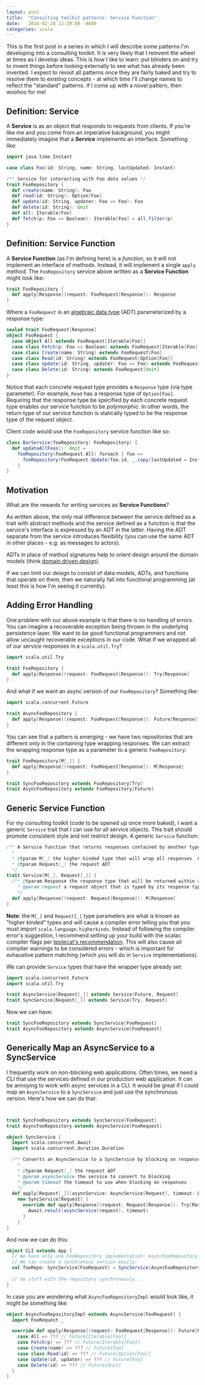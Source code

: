 ```yaml
---
layout: post
title:  "Consulting toolkit patterns: Service Function"
date:   2016-02-28 12:20:00 -0800
categories: scala
---
```


This is the first post in a series in which I will describe some patterns I'm developing into a consulting toolkit. It is very likely that I reinvent the wheel at times as I develop ideas. This is how I like to learn: put blinders on and try to invent things before looking externally to see what has already been invented. I expect to revisit all patterns once they are fairly baked and try to resolve them to existing concepts - at which time I'll change names to reflect the "standard" patterns. If I come up with a novel pattern, then woohoo for me!

## Definition: Service

A __Service__ is as an object that responds to requests from clients. If you're like me and you come from an imperative background, you might immediately imagine that a __Service__ implements an interface. Something like:

```scala
import java.time.Instant

case class Foo(id: String, name: String, lastUpdated: Instant)

/** Service for interacting with Foo data values */
trait FooRepository {
  def create(name: String): Foo
  def read(id: String): Option[Foo]
  def update(id: String, updater: Foo => Foo): Foo
  def delete(id: String): Unit
  def all: Iterable[Foo]
  def fetch(p: Foo => Boolean): Iterable[Foo] = all.filter(p)
}
```

## Definition: Service Function

A __Service Function__ (as I'm defining here) is a _function_, so it will not implement an interface of methods. Instead, it will implement a single `apply` method. The `FooRepository` service above written as a __Service Function__ might look like:

```scala
trait FooRepository {
  def apply[Response](request: FooRequest[Response]): Response
}
```

Where a `FooRequest` is an [algebraic data type][adt] (ADT) parameterized by a response type:

```scala
sealed trait FooRequest[Response]
object FooRequest {
  case object All extends FooRequest[Iterable[Foo]]
  case class Fetch(p: Foo => Boolean) extends FooRequest[Iterable[Foo]]
  case class Create(name: String) extends FooRequest[Foo]
  case class Read(id: String) extends FooRequest[Option[Foo]]
  case class Update(id: String, updater: Foo => Foo) extends FooRequest[Foo]
  case class Delete(id: String) extends FooRequest[Unit]
}
```

Notice that each concrete request type provides a `Response` type (via type parameter). For example, `Read` has a response type of `Option[Foo]`. Requiring that the response type be specified by each concrete request type enables our service function to be _polymorphic_. In other words, the return type of our service function is statically typed to be the response type of the request object.

Client code would use the `FooRepository` service function like so:

```scala
class BarService(fooRepository: FooRepository) {
  def updateAllFoos(): Unit = 
    fooRepository(FooRequest.All) foreach { foo =>
      fooRepository(FooRequest.Update(foo.id, _.copy(lastUpdated = Instant.now)))
    }
}
```

## Motivation

What are the rewards for writing services as __Service Functions__? 

As written above, the only real difference between the service defined as a trait with abstract methods and the service defined as a function is that the service's interface is expressed by an ADT in the latter. Having the ADT separate from the service introduces flexibility (you can use the same ADT in other places - e.g. as messages to actors). 

ADTs in place of method signatures help to orient design around the domain models (think [domain driven design][ddd]).

If we can limit our design to consist of data models, ADTs, and functions that operate on them, then we naturally fall into functional programming (at least this is how I'm seeing it currently).

## Adding Error Handling

One problem with our above example is that there is no handling of errors. You can imagine a recoverable exception being thrown in the underlying persistence layer. We want to be good functional programmers and not allow uncaught recoverable exceptions in our code. What if we wrapped all of our service responses in a `scala.util.Try`?

```scala
import scala.util.Try

trait FooRepository {
  def apply[Response](request: FooRequest[Response]): Try[Response]
}
```

And what if we want an async version of our `FooRepository`? Something like:

```scala
import scala.concurrent.Future

trait AsyncFooRepository {
  def apply[Response](request: FooRequest[Response]): Future[Response]
}
```

You can see that a pattern is emerging - we have two repositories that are different only in the containing type wrapping responses. We can extract the wrapping response type as a parameter to a generic `FooRepository`:

```scala
trait FooRepository[M[_]] {
  def apply[Response](request: FooRequest[Response]): M[Response]
}

trait SyncFooRepository extends FooRepository[Try]
trait AsyncFooRepository extends FooRepository[Future]
```

## Generic Service Function

For my consulting toolkit (code to be opened up once more baked), I want a generic `Service` trait that I can use for all service objects. This trait should promote consistent style and not restrict design. A generic `Service` function:

```scala
/** A Service function that returns responses contained by another type.
  *
  * @tparam M[_] the higher-kinded type that will wrap all responses. Commonly will be a Future or Try
  * @tparam Request[_] the request ADT
  */
trait Service[M[_], Request[_]] {
  /** @tparam Response the response type that will be returned within an M. Implied by the request argument's type.
    * @param request a request object that is typed by its response type
    */
  def apply[Response](request: Request[Response]): M[Response]
}
```

__Note__: the `M[_]` and `Request[_]` type parameters are what is known as "higher kinded" types and will cause a compiler error telling you that you must import `scala.language.higherkinds`. Instead of following the compiler error's suggestion, I recommend setting up your build with the scalac compiler flags per [tpolecat's recommendation][tpolecat-scalac-flags]. This will also cause all compiler warnings to be considered errors - which is important for exhaustive pattern matching (which you will do in `Service` implementations).

We can provide `Service` types that have the wrapper type already set:

```scala
import scala.concurrent.Future
import scala.util.Try

trait AsyncService[Request[_]] extends Service[Future, Request]
trait SyncService[Request[_]] extends Service[Try, Request]
```

Now we can have:

```scala
trait SyncFooRepository extends SyncService[FooRequest]
trait AsyncFooRepository extends AsyncService[FooRequest]
```

## Generically Map an AsyncService to a SyncService

I frequently work on non-blocking web applications. Often times, we need a CLI that use the services defined in our production web application. It can be annoying to work with async services in a CLI. It would be great if I could map an `AsyncService` to a `SyncService` and just use the synchronous version. Here's how we can do that:

```scala


trait SyncFooRepository extends SyncService[FooRequest]
trait AsyncFooRepository extends AsyncService[FooRequest]

object SyncService {
  import scala.concurrent.Await
  import scala.concurrent.duration.Duration

  /** Converts an AsyncService to a SyncService by blocking on responses.
    *
    * @tparam Request[_] the request ADT
    * @param asyncService the service to convert to blocking
    * @param timeout the timeout to use when blocking on responses
    */
  def apply[Request[_]](asyncService: AsyncService[Request], timeout: Duration = Duration.Inf): SyncService[Request] =
    new SyncService[Request] {
      override def apply[Response](request: Request[Response]): Try[Response] = Try {
        Await.result(asyncService(request), timeout)
      }
    }
}
```

And now we can do this:

```scala
object CLI extends App {
  // We have only one FooRepository implementation: AsyncFooRepositoryImpl
  // We can create a synchronous version easily:
  val fooRepo: SyncService[FooRequest] = SyncService(AsyncFooRepositoryImpl)
  
  // do stuff with the repository synchronously...
}
```

In case you are wondering what `AsyncFooRepositoryImpl` would look like, it might be something like:

```scala
object AsyncFooRepositoryImpl extends AsyncService[FooRequest] {
  import FooRequest._

  override def apply[Response](request: FooRequest[Response]): Future[Response] = request match {
    case All => ??? // Future[Iterable[Foo]]
    case Fetch(p) => ??? // Future[Iterable[Foo]]
    case Create(name) => ??? // Future[Foo]
    case class Read(id) => ??? // Future[Option[Foo]]
    case Update(id, updater) => ??? // Future[Foo]
    case Delete(id) => ??? // Future[Unit]
  }
}
```

[scala-world-youtube]: https://www.youtube.com/channel/UCc0j7uOItUDh7vEvPb-TeCg
[debasish-domain-modeling]: https://www.youtube.com/watch?v=U0Rk9Knq8Vk
[adt]: http://noelwelsh.com/programming/2015/06/02/everything-about-sealed/#algebraic-data-types
[ddd]: https://en.wikipedia.org/wiki/Domain-driven_design
[tpolecat-scalac-flags]: https://tpolecat.github.io/2014/04/11/scalac-flags.html
